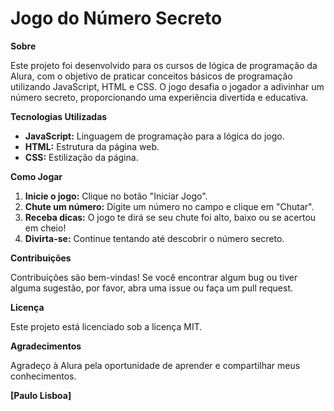 # Jogo do Número Secreto 

**Sobre**

Este projeto foi desenvolvido para os cursos de lógica de programação da Alura, com o objetivo de praticar conceitos básicos de programação utilizando JavaScript, HTML e CSS. O jogo desafia o jogador a adivinhar um número secreto, proporcionando uma experiência divertida e educativa.

**Tecnologias Utilizadas**

* **JavaScript:** Linguagem de programação para a lógica do jogo.
* **HTML:** Estrutura da página web.
* **CSS:** Estilização da página.

**Como Jogar**

1. **Inicie o jogo:** Clique no botão "Iniciar Jogo".
2. **Chute um número:** Digite um número no campo e clique em "Chutar".
3. **Receba dicas:** O jogo te dirá se seu chute foi alto, baixo ou se acertou em cheio!
4. **Divirta-se:** Continue tentando até descobrir o número secreto.

**Contribuições**

Contribuições são bem-vindas! Se você encontrar algum bug ou tiver alguma sugestão, por favor, abra uma issue ou faça um pull request.

**Licença**

Este projeto está licenciado sob a licença MIT.

**Agradecimentos**

Agradeço à Alura pela oportunidade de aprender e compartilhar meus conhecimentos.

**[Paulo Lisboa]**
